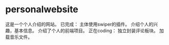# personalwebsite
这是一个个人介绍的网站。
已完成：
主体使用swiper的插件。
介绍个人的兴趣，基本信息。
介绍了个人的前端项目。
正在coding：
独立封装评论板块。
加载音乐文件。